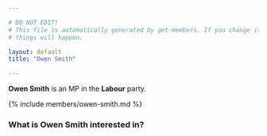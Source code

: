 ```yaml
---

# DO NOT EDIT!
# This file is automatically generated by get-members. If you change it, bad
# things will happen.

layout: default
title: "Owen Smith"

---
```


**Owen Smith** is an MP in the **Labour** party.

{% include members/owen-smith.md %}

### What is Owen Smith interested in?


